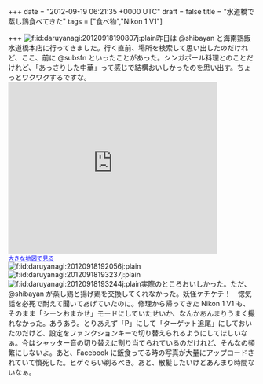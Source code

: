 
+++
date = "2012-09-19 06:21:35 +0000 UTC"
draft = false
title = "水道橋で蒸し鶏食べてきた"
tags = ["食べ物","Nikon 1 V1"]

+++
<img src="http://cdn-ak.f.st-hatena.com/images/fotolife/d/daruyanagi/20120918/20120918190807.jpg" alt="f:id:daruyanagi:20120918190807j:plain" title="f:id:daruyanagi:20120918190807j:plain" class="hatena-fotolife"/>昨日は @shibayan と海南鶏飯 水道橋本店に行ってきました。行く直前、場所を検索して思い出したのだけれど、ここ、前に @subsfn といったことがあった。シンガポール料理とのことだけれど、「あっさりした中華」って感じで結構おいしかったのを思い出す。ちょっとワクワクするですな。<iframe width="425" height="350" frameborder="0" scrolling="no" marginheight="0" marginwidth="0" src="https://maps.google.co.jp/maps?f=q&amp;source=s_q&amp;hl=ja&amp;geocode=&amp;q=%E6%B5%B7%E5%8D%97%E9%B6%8F%E9%A3%AF+%E6%B0%B4%E9%81%93%E6%A9%8B%E6%9C%AC%E5%BA%97&amp;aq=&amp;sll=35.699845,139.755814&amp;sspn=0.001801,0.002291&amp;brcurrent=3,0x60188c15879403ab:0xf9e82957d2561a4d,0&amp;ie=UTF8&amp;hq=%E6%B5%B7%E5%8D%97%E9%B6%8F%E9%A3%AF+%E6%B0%B4%E9%81%93%E6%A9%8B%E6%9C%AC%E5%BA%97&amp;hnear=&amp;t=m&amp;cid=2330423778885336541&amp;ll=35.713068,139.758883&amp;spn=0.024392,0.036478&amp;z=14&amp;iwloc=A&amp;output=embed"></iframe><br/><small><a href="https://maps.google.co.jp/maps?f=q&amp;source=embed&amp;hl=ja&amp;geocode=&amp;q=%E6%B5%B7%E5%8D%97%E9%B6%8F%E9%A3%AF+%E6%B0%B4%E9%81%93%E6%A9%8B%E6%9C%AC%E5%BA%97&amp;aq=&amp;sll=35.699845,139.755814&amp;sspn=0.001801,0.002291&amp;brcurrent=3,0x60188c15879403ab:0xf9e82957d2561a4d,0&amp;ie=UTF8&amp;hq=%E6%B5%B7%E5%8D%97%E9%B6%8F%E9%A3%AF+%E6%B0%B4%E9%81%93%E6%A9%8B%E6%9C%AC%E5%BA%97&amp;hnear=&amp;t=m&amp;cid=2330423778885336541&amp;ll=35.713068,139.758883&amp;spn=0.024392,0.036478&amp;z=14&amp;iwloc=A" style="color:#0000FF;text-align:left">大きな地図で見る</a></small><br/>
<img src="http://cdn-ak.f.st-hatena.com/images/fotolife/d/daruyanagi/20120918/20120918192056.jpg" alt="f:id:daruyanagi:20120918192056j:plain" title="f:id:daruyanagi:20120918192056j:plain" class="hatena-fotolife"/><img src="http://cdn-ak.f.st-hatena.com/images/fotolife/d/daruyanagi/20120918/20120918193237.jpg" alt="f:id:daruyanagi:20120918193237j:plain" title="f:id:daruyanagi:20120918193237j:plain" class="hatena-fotolife"/><img src="http://cdn-ak.f.st-hatena.com/images/fotolife/d/daruyanagi/20120918/20120918193244.jpg" alt="f:id:daruyanagi:20120918193244j:plain" title="f:id:daruyanagi:20120918193244j:plain" class="hatena-fotolife"/>実際のところおいしかった。ただ、 @shibayan が蒸し鶏と揚げ鶏を交換してくれなかった。妖怪ケチケチ！　惚気話を必死で耐えて聞いてあげていたのに。修理から帰ってきた Nikon 1 V1 も、そのまま「シーンおまかせ」モードにしていたせいか、なんかあんまりうまく撮れなかった。あうあう。とりあえず「P」にして「ターゲット追尾」にしておいたのだけど、設定をファンクションキーで切り替えられるようにしてほしいなぁ。今はシャッター音の切り替えに割り当てられているのだけれど、そんなの頻繁にしないよ。あと、Facebook に飯食ってる時の写真が大量にアップロードされていて憤死した。ヒゲぐらい剃るべき。あと、散髪したいけどあんまり時間ないなぁ。


